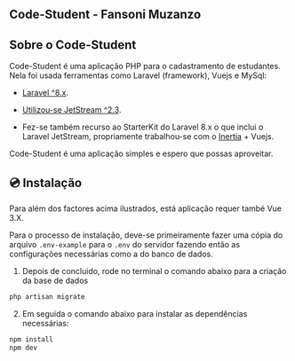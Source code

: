 ## Code-Student - Fansoni Muzanzo
## Sobre o Code-Student

Code-Student é uma aplicação PHP para o cadastramento de estudantes. Nela foi usada ferramentas como Laravel (framework), Vuejs e MySql:

- [Laravel ^8.x](https://laravel.com/docs/8.x/installation).

- [Utilizou-se JetStream ^2.3](https://jetstream.laravel.com/2.x/introduction.html).

- Fez-se também recurso ao StarterKit do Laravel 8.x o que inclui o Laravel JetStream, propriamente trabalhou-se com o [Inertia](https://inertiajs.com/) + Vuejs.
 

Code-Student é uma aplicação simples e espero que possas aproveitar.

  
  

## :cd: Instalação

Para além dos factores acima ilustrados, está aplicação requer també Vue 3.X.

Para o processo de instalação, deve-se primeiramente fazer uma cópia do arquivo `.env-example` para o `.env` do servidor fazendo então as configurações necessárias como a do banco de dados.

1. Depois de concluido, rode no terminal o comando abaixo para a criação da base de dados

```sh
php artisan migrate
```
2. Em seguida o comando abaixo para instalar as dependências necessárias:
```sh
npm install
npm dev
```
